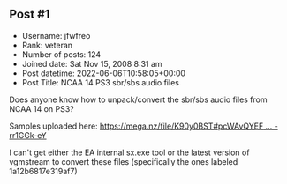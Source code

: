 ## Post #1
- Username: jfwfreo
- Rank: veteran
- Number of posts: 124
- Joined date: Sat Nov 15, 2008 8:31 am
- Post datetime: 2022-06-06T10:58:05+00:00
- Post Title: NCAA 14 PS3 sbr/sbs audio files

Does anyone know how to unpack/convert the sbr/sbs audio files from NCAA 14 on PS3?

Samples uploaded here:
[https://mega.nz/file/K90y0BST#pcWAvQYEF ... -rr1GGk-eY](https://mega.nz/file/K90y0BST#pcWAvQYEFLNYmvyDRMBQEhTpKqPRjv70H-rr1GGk-eY)

I can't get either the EA internal sx.exe tool or the latest version of vgmstream to convert these files (specifically the ones labeled 1a12b6817e319af7)
